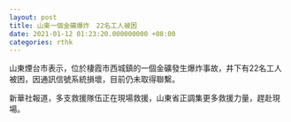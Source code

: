 ```yaml
---
layout: post
title: 山東一個金礦爆炸　22名工人被困
date: 2021-01-12 01:23:20.000000000 +08:00
categories: rthk
---
```


山東煙台市表示，位於棲霞市西城鎮的一個金礦發生爆炸事故，井下有22名工人被困，因通訊信號系統損壞，目前仍未取得聯繫。

新華社報道，多支救援隊伍正在現場救援，山東省正調集更多救援力量，趕赴現場。

